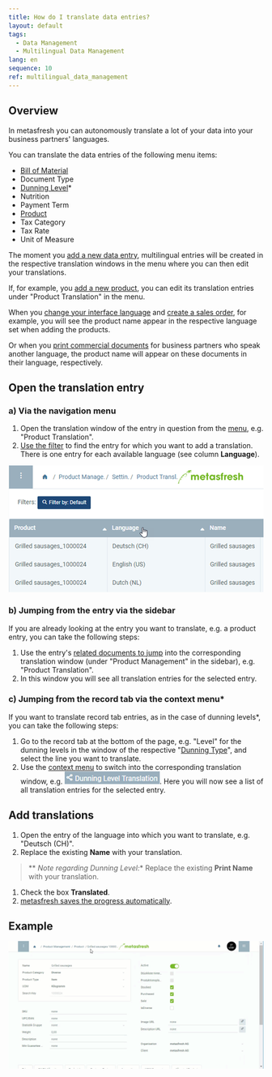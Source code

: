 ```yaml
---
title: How do I translate data entries?
layout: default
tags:
  - Data Management
  - Multilingual Data Management
lang: en
sequence: 10
ref: multilingual_data_management
---
```


## Overview
In metasfresh you can autonomously translate a lot of your data into your business partners' languages.

You can translate the data entries of the following menu items:
- [Bill of Material](Create_BOM)
- Document Type
- [Dunning Level](Define_Dunning_Type)*
- Nutrition
- Payment Term
- [Product](NewProduct)
- Tax Category
- Tax Rate
- Unit of Measure

The moment you [add a new data entry](New_Record_Window), multilingual entries will be created in the respective translation windows in the menu where you can then edit your translations.

If, for example, you [add a new product](NewProduct), you can edit its translation entries under "Product Translation" in the menu.

When you [change your interface language](SwitchLanguage) and [create a sales order](SalesOrder_recording), for example, you will see the product name appear in the respective language set when adding the products.

Or when you [print commercial documents](PrintPreview) for business partners who speak another language, the product name will appear on these documents in their language, respectively.

## Open the translation entry

### a) Via the navigation menu
1. Open the translation window of the entry in question from the [menu](Menu), e.g. "Product Translation".
1. [Use the filter](Filtering_function) to find the entry for which you want to add a translation. There is one entry for each available language (see column **Language**).

 ![](assets/Product_translation_languages.png)

### b) Jumping from the entry via the sidebar
If you are already looking at the entry you want to translate, e.g. a product entry, you can take the following steps:

1. Use the entry's [related documents to jump](JumptoviaSidebar) into the corresponding translation window (under "Product Management" in the sidebar), e.g. "Product Translation".
1. In this window you will see all translation entries for the selected entry.

### c) Jumping from the record tab via the context menu*
If you want to translate record tab entries, as in the case of dunning levels*, you can take the following steps:

1. Go to the record tab at the bottom of the page, e.g. "Level" for the dunning levels in the window of the respective "[Dunning Type](Menu)", and select the line you want to translate.
1. Use the [context menu](Jumpto_via_context_menu) to switch into the corresponding translation window, e.g. ![](assets/Dunning_level_translation_context.png). Here you will now see a list of all translation entries for the selected entry.

## Add translations
1. Open the entry of the language into which you want to translate, e.g. "Deutsch (CH)".
1. Replace the existing **Name** with your translation.
 >** *Note regarding Dunning Level:** Replace the existing **Print Name** with your translation.

1. Check the box **Translated**.
1. [metasfresh saves the progress automatically](Saveindicator).

## Example
![](assets/Product_translation.gif)
